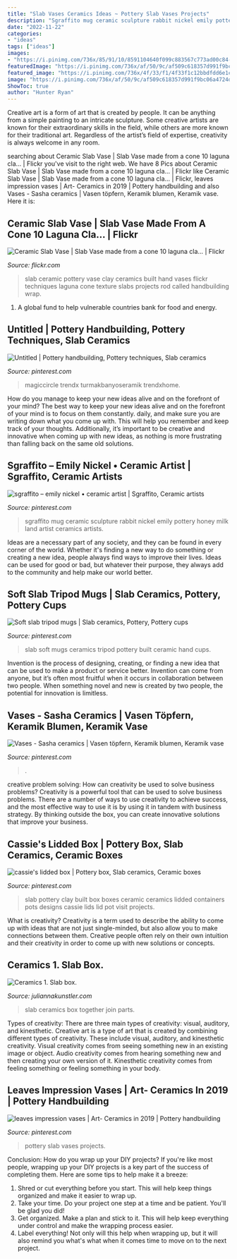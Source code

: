 ```yaml
---
title: "Slab Vases Ceramics Ideas ~ Pottery Slab Vases Projects"
description: "Sgraffito mug ceramic sculpture rabbit nickel emily pottery honey milk land artist ceramics artists"
date: "2022-11-22"
categories:
- "ideas"
tags: ["ideas"]
images:
- "https://i.pinimg.com/736x/85/91/10/8591104640f099c883567c773ad00c84--slab-pottery-diy-pottery.jpg?b=t"
featuredImage: "https://i.pinimg.com/736x/af/50/9c/af509c618357d991f9bc06a4724d2d68--slab-ceramics-ceramics-ideas.jpg"
featured_image: "https://i.pinimg.com/736x/4f/33/f1/4f33f1c12bbdfdd6e1c11b6070327bd1--sgraffito-tea-bowls.jpg"
image: "https://i.pinimg.com/736x/af/50/9c/af509c618357d991f9bc06a4724d2d68--slab-ceramics-ceramics-ideas.jpg"
ShowToc: true
author: "Hunter Ryan"
---
```



Creative art is a form of art that is created by people. It can be anything from a simple painting to an intricate sculpture. Some creative artists are known for their extraordinary skills in the field, while others are more known for their traditional art. Regardless of the artist’s field of expertise, creativity is always welcome in any room.

	

		
searching about Ceramic Slab Vase | Slab Vase made from a cone 10 laguna cla… | Flickr you've visit to the right web. We have 8 Pics about Ceramic Slab Vase | Slab Vase made from a cone 10 laguna cla… | Flickr like Ceramic Slab Vase | Slab Vase made from a cone 10 laguna cla… | Flickr, leaves impression vases | Art- Ceramics in 2019 | Pottery handbuilding and also Vases - Sasha ceramics | Vasen töpfern, Keramik blumen, Keramik vase. Here it is:
		
    
## Ceramic Slab Vase | Slab Vase Made From A Cone 10 Laguna Cla… | Flickr

<img loading=lazy src="https://c2.staticflickr.com/4/3585/3337156612_bf6a626e96_b.jpg" onerror="this.onerror=null;this.src='https://tse4.mm.bing.net/th?id=OIP.TaBrH9GcGKtLwWqBpTRZRQHaKN&amp;pid=15.1';" alt="Ceramic Slab Vase | Slab Vase made from a cone 10 laguna cla… | Flickr">

_Source: flickr.com_

>slab ceramic pottery vase clay ceramics built hand vases flickr techniques laguna cone texture slabs projects rod called handbuilding wrap. 

	

1. A global fund to help vulnerable countries bank for food and energy.

    
## Untitled | Pottery Handbuilding, Pottery Techniques, Slab Ceramics

<img loading=lazy src="https://i.pinimg.com/originals/18/44/a4/1844a490e4e4882e6dd89d50655b4e36.jpg" onerror="this.onerror=null;this.src='https://tse3.mm.bing.net/th?id=OIP.qeMTg5ORs-8YFF-fpRcPjgHaJ3&amp;pid=15.1';" alt="Untitled | Pottery handbuilding, Pottery techniques, Slab ceramics">

_Source: pinterest.com_

>magiccircle trendx turmakbanyoseramik trendxhome. 

	

How do you manage to keep your new ideas alive and on the forefront of your mind?
The best way to keep your new ideas alive and on the forefront of your mind is to focus on them constantly. daily, and make sure you are writing down what you come up with. This will help you remember and keep track of your thoughts. Additionally, it’s important to be creative and innovative when coming up with new ideas, as nothing is more frustrating than falling back on the same old solutions.

    
## Sgraffito – Emily Nickel • Ceramic Artist | Sgraffito, Ceramic Artists

<img loading=lazy src="https://i.pinimg.com/736x/4f/33/f1/4f33f1c12bbdfdd6e1c11b6070327bd1--sgraffito-tea-bowls.jpg" onerror="this.onerror=null;this.src='https://tse4.mm.bing.net/th?id=OIP.O6EC87Iyq0RXXFroFDCOyQHaLH&amp;pid=15.1';" alt="sgraffito – emily nickel • ceramic artist | Sgraffito, Ceramic artists">

_Source: pinterest.com_

>sgraffito mug ceramic sculpture rabbit nickel emily pottery honey milk land artist ceramics artists. 

	

Ideas are a necessary part of any society, and they can be found in every corner of the world. Whether it's finding a new way to do something or creating a new idea, people always find ways to improve their lives. Ideas can be used for good or bad, but whatever their purpose, they always add to the community and help make our world better.

    
## Soft Slab Tripod Mugs | Slab Ceramics, Pottery, Pottery Cups

<img loading=lazy src="https://i.pinimg.com/736x/f7/4f/7a/f74f7aee5b6bcdc0c263329994200a9d.jpg" onerror="this.onerror=null;this.src='https://tse2.mm.bing.net/th?id=OIP.ZtrgkpvcVAvk1bF4b9BajgHaFj&amp;pid=15.1';" alt="Soft slab tripod mugs | Slab ceramics, Pottery, Pottery cups">

_Source: pinterest.com_

>slab soft mugs ceramics tripod pottery built ceramic hand cups. 

	

Invention is the process of designing, creating, or finding a new idea that can be used to make a product or service better. Invention can come from anyone, but it’s often most fruitful when it occurs in collaboration between two people. When something novel and new is created by two people, the potential for innovation is limitless.

    
## Vases - Sasha Ceramics | Vasen Töpfern, Keramik Blumen, Keramik Vase

<img loading=lazy src="https://i.pinimg.com/originals/49/08/9d/49089d4ffb26ea48eb456af04ead12c8.jpg" onerror="this.onerror=null;this.src='https://tse1.mm.bing.net/th?id=OIP.fHsF29c_3glzcZUUNA_1YAAAAA&amp;pid=15.1';" alt="Vases - Sasha ceramics | Vasen töpfern, Keramik blumen, Keramik vase">

_Source: pinterest.com_

>. 

	

creative problem solving: How can creativity be used to solve business problems?
Creativity is a powerful tool that can be used to solve business problems. There are a number of ways to use creativity to achieve success, and the most effective way to use it is by using it in tandem with business strategy. By thinking outside the box, you can create innovative solutions that improve your business.

    
## Cassie&#039;s Lidded Box | Pottery Box, Slab Ceramics, Ceramic Boxes

<img loading=lazy src="https://i.pinimg.com/736x/af/50/9c/af509c618357d991f9bc06a4724d2d68--slab-ceramics-ceramics-ideas.jpg" onerror="this.onerror=null;this.src='https://tse4.mm.bing.net/th?id=OIP.2UR_5-hsWR9dsQyTtSzSHwHaID&amp;pid=15.1';" alt="cassie&#039;s lidded box | Pottery box, Slab ceramics, Ceramic boxes">

_Source: pinterest.com_

>slab pottery clay built box boxes ceramic ceramics lidded containers pots designs cassie lids lid pot visit projects. 

	

What is creativity?
Creativity is a term used to describe the ability to come up with ideas that are not just single-minded, but also allow you to make connections between them. Creative people often rely on their own intuition and their creativity in order to come up with new solutions or concepts.

    
## Ceramics 1. Slab Box.

<img loading=lazy src="https://juliannakunstler.com/images_ceram/slab/slab18.jpg" onerror="this.onerror=null;this.src='https://tse2.mm.bing.net/th?id=OIP.XbhbPUmLFujFm8XJtSHGqQAAAA&amp;pid=15.1';" alt="Ceramics 1. Slab box.">

_Source: juliannakunstler.com_

>slab ceramics box together join parts. 

	

Types of creativity: There are three main types of creativity: visual, auditory, and kinesthetic.
Creative art is a type of art that is created by combining different types of creativity. These include visual, auditory, and kinesthetic creativity. Visual creativity comes from seeing something new in an existing image or object. Audio creativity comes from hearing something new and then creating your own version of it. Kinesthetic creativity comes from feeling something or feeling something in your body.

    
## Leaves Impression Vases | Art- Ceramics In 2019 | Pottery Handbuilding

<img loading=lazy src="https://i.pinimg.com/736x/85/91/10/8591104640f099c883567c773ad00c84--slab-pottery-diy-pottery.jpg?b=t" onerror="this.onerror=null;this.src='https://tse3.mm.bing.net/th?id=OIP.b7N-5nlZ2aCSliOugfa9agHaJE&amp;pid=15.1';" alt="leaves impression vases | Art- Ceramics in 2019 | Pottery handbuilding">

_Source: pinterest.com_

>pottery slab vases projects. 

	

Conclusion: How do you wrap up your DIY projects?
If you're like most people, wrapping up your DIY projects is a key part of the success of completing them. Here are some tips to help make it a breeze:
1) Shred or cut everything before you start. This will help keep things organized and make it easier to wrap up.
2) Take your time. Do your project one step at a time and be patient. You'll be glad you did!
3) Get organized. Make a plan and stick to it. This will help keep everything under control and make the wrapping process easier.
4) Label everything! Not only will this help when wrapping up, but it will also remind you what's what when it comes time to move on to the next project.

